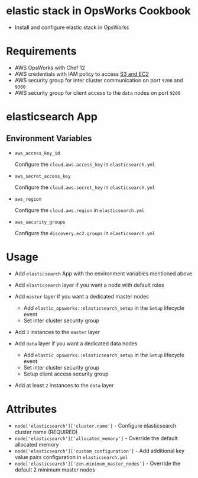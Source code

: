 # elastic stack in OpsWorks Cookbook

- Install and configure elastic stack in OpsWorks

# Requirements

- AWS OpsWorks with Chef 12
- AWS credentials with IAM policy to access [S3 and EC2](elastic_aws_cloud_plugin_policy.json)
- AWS security group for inter cluster communication on port `9200` and `9300`
- AWS security group for client access to the `data` nodes on port `9200`

# elasticsearch App

## Environment Variables

- `aws_access_key_id`

    Configure the `cloud.aws.access_key` in `elasticsearch.yml`

- `aws_secret_access_key`

    Configure the `cloud.aws.secret_key` in `elasticsearch.yml`

- `aws_region`

    Configure the `cloud.aws.region` in `elasticsearch.yml`

- `aws_security_groups` 
    
    Configure the `discovery.ec2.groups` in `elasticsearch.yml`

# Usage

- Add `elasticsearch` App with the environment variables mentioned above

- Add `elasticsearch` layer if you want a node with default roles

- Add `master` layer if you want a dedicated master nodes
    
    - Add `elastic_opsworks::elasticsearch_setup` in the `Setup` lifecycle event
    - Set inter cluster security group

- Add `3` instances to the `master` layer

- Add `data` layer if you want a dedicated data nodes

    - Add `elastic_opsworks::elasticsearch_setup` in the `Setup` lifecycle event
    - Set inter cluster security group
    - Setup client access security group

- Add at least `2` instances to the `data` layer

# Attributes

- `node['elasticsearch']['cluster.name']` - Configure elasticsearch cluster name (REQUIRED)
- `node['elasticsearch']['allocated_memory']` - Override the default allocated memory
- `node['elasticsearch']['custom_configuration']` - Add additional key value pairs configuration in `elasticsearch.yml`
- `node['elasticsearch']['zen.minimum_master_nodes']` - Override the default 2 minimum master nodes
